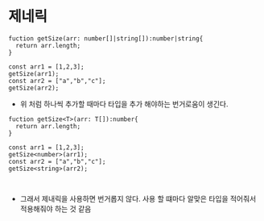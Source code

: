 # 제네릭

```tsx
fuction getSize(arr: number[]|string[]):number|string{
  return arr.length;
}

const arr1 = [1,2,3];
getSize(arr1);
const arr2 = ["a","b","c"];
getSize(arr2);
```

- 위 처럼 하나씩 추가할 때마다 타입을 추가 해야하는 번거로움이 생긴다.

```tsx
fuction getSize<T>(arr: T[]):number{
  return arr.length;
}

const arr1 = [1,2,3];
getSize<number>(arr1);
const arr2 = ["a","b","c"];
getSize<string>(arr2);



```

- 그래서 제내릭을 사용하면 번거롭지 않다. 사용 할 떄마다 알맞은 타입을 적어줘서 적용해줘야 하는 것 같음
